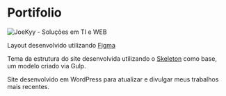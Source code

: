 # Portifolio

![JoeKyy - Soluções em TI e WEB](https://github.com/JoeKyy/joekyy.com.br/assets/2018763/068cfafa-0702-4288-9b92-b49296f49beb)

Layout desenvolvido utilizando [Figma](https://www.figma.com/file/faQt6qJ1h7TzEREfXP0DeC/JoeKyy---Solu%C3%A7%C3%B5es-em-TI-e-WEB?type=design&node-id=1%3A43&mode=design&t=mibgW7dqFnBKiTLx-1)

Tema da estrutura do site desenvolvida utilizando o [Skeleton](https://github.com/JoeKyy/skeleton) como base, um modelo criado via Gulp.

Site desenvolvido em WordPress para atualizar e divulgar meus trabalhos mais recentes.
